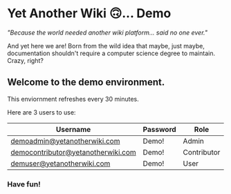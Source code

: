 # Yet Another Wiki 🙃... Demo

*"Because the world needed another wiki platform... said no one ever."*

And yet here we are! Born from the wild idea that maybe, just maybe, documentation shouldn't require a computer science degree to maintain. Crazy, right?

## Welcome to the demo environment.

This enviornment refreshes every 30 minutes.



Here are 3 users to use:

| Username                           | Password | Role        |
| ---------------------------------- | -------- | ----------- |
| demoadmin@yetanotherwiki.com       | Demo!    | Admin       |
| democontributor@yetanotherwiki.com | Demo!    | Contributor |
| demuser@yetanotherwiki.com         | Demo!    | User        |

### Have fun!